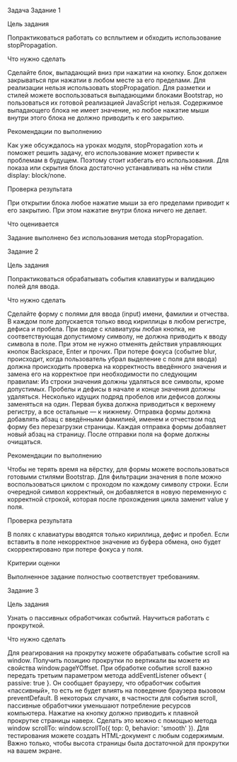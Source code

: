 Задача
Задание 1


Цель задания

Попрактиковаться работать со всплытием и обходить использование stopPropagation.



Что нужно сделать

Сделайте блок, выпадающий вниз при нажатии на кнопку. Блок должен закрываться при нажатии в любом месте за его пределами. Для реализации нельзя использовать stopPropagation. Для разметки и стилей можете воспользоваться выпадающими блоками Bootstrap, но пользоваться их готовой реализацией JavaScript нельзя. Содержимое выпадающего блока не имеет значение, но любое нажатие мыши внутри этого блока не должно приводить к его закрытию.



Рекомендации по выполнению

Как уже обсуждалось на уроках модуля, stopPropagation хоть и поможет решить задачу, его использование может привести к проблемам в будущем. Поэтому стоит избегать его использования.
Для показа или скрытия блока достаточно устанавливать на нём стили display: block/none.


Проверка результата

При открытии блока любое нажатие мыши за его пределами приводит к его закрытию. При этом нажатие внутри блока ничего не делает.



Что оценивается

Задание выполнено без использования метода stopPropagation.



Задание 2


Цель задания

Попрактиковаться обрабатывать события клавиатуры и валидацию полей для ввода.



Что нужно сделать

Сделайте форму с полями для ввода (input) имени, фамилии и отчества. В каждом поле допускается только ввод кириллицы в любом регистре, дефиса и пробела. При вводе с клавиатуры любая кнопка, не соответствующая допустимому символу, не должна приводить к вводу символа в поле. При этом не нужно отменять действия управляющих кнопок Backspace, Enter и прочих.
При потере фокуса (событие blur, происходит, когда пользователь убрал выделение с поля для ввода) должна происходить проверка на корректность введённого значения и замена его на корректное при необходимости по следующим правилам:
Из строки значения должны удаляться все символы, кроме допустимых.
Пробелы и дефисы в начале и конце значения должны удаляться.
Несколько идущих подряд пробелов или дефисов должны заменяться на один.
Первая буква должна приводиться к верхнему регистру, а все остальные — к нижнему.
Отправка формы должна добавлять абзац с введёнными фамилией, именем и отчеством под форму без перезагрузки страницы. Каждая отправка формы добавляет новый абзац на страницу. После отправки поля на форме должны очищаться.


Рекомендации по выполнению

Чтобы не терять время на вёрстку, для формы можете воспользоваться готовыми стилями Bootstrap.
Для фильтрации значения в поле можно воспользоваться циклом с проходом по каждому символу строки. Если очередной символ корректный, он добавляется в новую переменную с корректной строкой, которая после прохождения цикла заменит value у поля.


Проверка результата

В полях с клавиатуры вводятся только кириллица, дефис и пробел.
Если вставить в поле некорректное значение из буфера обмена, оно будет скорректировано при потере фокуса у поля.


Критерии оценки

Выполненное задание полностью соответствует требованиям.



Задание 3


Цель задания

Узнать о пассивных обработчиках событий. Научиться работать с прокруткой.



Что нужно сделать

Для реагирования на прокрутку можете обрабатывать событие scroll на window. Получить позицию прокрутки по вертикали вы можете из свойства window.pageYOffset. При обработке события scroll важно передать третьим параметром метода addEventListener объект { passive: true }. Он сообщает браузеру, что обработчик события «пассивный», то есть не будет влиять на поведение браузера вызовом preventDefault. В некоторых случаях, в частности для события scroll, пассивные обработчики уменьшают потребление ресурсов компьютера.
Нажатие на кнопку должно приводить к плавной прокрутке страницы наверх. Сделать это можно с помощью метода window scrollTo: window.scrollTo({ top: 0, behavior: 'smooth' }).
Для тестирования можете создать HTML-документ с любым содержимым. Важно только, чтобы высота страницы была достаточной для прокрутки на вашем экране.
